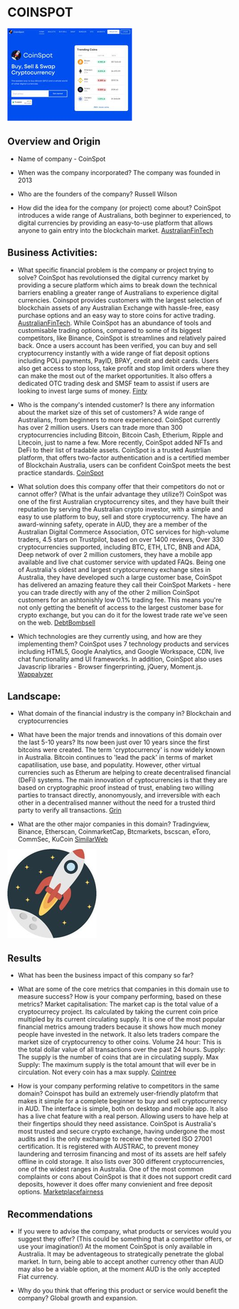# COINSPOT

![image](./CoinSpot%20Image.jpg) 
## Overview and Origin

* Name of company - CoinSpot

* When was the company incorporated? The company was founded in 2013

* Who are the founders of the company? Russell Wilson

* How did the idea for the company (or project) come about? CoinSpot introduces a wide range of Australians, both beginner to experienced, to digital currencies by providing an easy-to-use platform that allows anyone to gain entry into the blockchain market. 
[AustralianFinTech](https://australianfintech.com.au/company/coinspot/) 

## Business Activities:

* What specific financial problem is the company or project trying to solve? CoinSpot has revolutionsed the digital currency market by providing a secure platform which aims to break down the technical barriers enabling a greater range of Australians to experience digital currencies. Coinspot provides customers with the largest selection of blockchain assets of any Australian Exchange with hassle-free, easy purchase options and an easy way to store coins for active trading. [AustralianFinTech](https://australianfintech.com.au/company/coinspot/). While CoinSpot has an abundance of tools and customisable trading options, compared to some of its biggest competitors, like Binance, CoinSpot is streamlines and relatively paired back. Once a users account has been verified, you can buy and sell cryptocurrency instantly with a wide range of fiat deposit options including POLi payments, PayID, BPAY, credit and debit cards. Users also get access to stop loss, take profit and stop limit orders where they can make the most out of the market opportunities. It also offers a dedicated OTC trading desk and SMSF team to assist if users are looking to invest large sums of money. [Finty](https://finty.com/au/crypto/coinspot-review/) 

* Who is the company's intended customer?  Is there any information about the market size of this set of customers? A wide range of Australians, from beginners to more experienced. CoinSpot currently has over 2 million users. Users can trade more than 300 cryptocurrencies including Bitcoin, Bitcoin Cash, Etherium, Ripple and Litecoin, just to name a few. More recently, CoinSpot added NFTs and DeFi to their list of tradable assets. CoinSpot is a trusted Austrlian platform, that offers two-factor authentication and is a certified member of Blockchain Australia, users can be confident CoinSpot meets the best practice standards. [CoinSpot](https://www.coinspot.com.au/)

* What solution does this company offer that their competitors do not or cannot offer? (What is the unfair advantage they utilize?)
CoinSpot was one of the first Australian cryptocurrency sites, and they have built their reputation by serving the Australian crypto investor, with a simple and easy to use platform to buy, sell and store cryptocurrency. The have an award-winning safety, operate in AUD, they are a member of the Australian Digital Commerce Association, OTC services for high-volume traders, 4.5 stars on Trustpilot, based on over 1400 reviews, Over 330 cryptocurrencies supported, including BTC, ETH, LTC, BNB and ADA, Deep network of over 2 million customers, they have a mobile app available and live chat customer service with updated FAQs. Being one of Australia's oldest and largest cryptocurrency exchange sites in Australia, they have developed such a large customer base, CoinSpot has delivered an amazing feature they call their CoinSpot Markets - here you can trade directly with any of the other 2 million CoinSpot customers for an ashtonishly low 0.1% trading fee. This means you're not only getting the benefit of access to the largest customer base for crypto exchange, but you can do it for the lowest trade rate we've seen on the web.  [DebtBombsell](https://www.debtbombshell.com/au/crypto/coinspot-review/)
* Which technologies are they currently using, and how are they implementing them? CoinSpot uses 7 technology products and services including HTML5, Google Analytics, and Google Workspace, CDN, live chat functionality amd UI frameworks. In addition, CoinSpot also uses Javascrip libraries - Browser fingerprinting, jQuery, Moment.js. [Wappalyzer](https://www.wappalyzer.com/lookup/coinspot.com.au) 

## Landscape:

* What domain of the financial industry is the company in? Blockchain and cryptocurrencies 

* What have been the major trends and innovations of this domain over the last 5-10 years? Its now been just over 10 years since the first bitcoins were created. The term 'cryptocurrency' is now widely known in Australia. Bitcoin continues to 'lead the pack' in terms of market capatilisation, use base, and populatity. However, other virtual currencies such as Etherum are helping to create decentralised financial (DeFi) systems. The main innovation of cyptocurrencies is that they are based on cryptographic proof instead of trust, enabling two willing parties to transact directly, anonomyously, and irreversible with each other in a decentralised manner without the need for a trusted third party to verify all transactions. [Grin](https://www.grin.com/document/413185) 

* What are the other major companies in this domain? Tradingview, Binance, Etherscan, CoinmarketCap, Btcmarkets, bscscan, eToro, CommSec, KuCoin [SimilarWeb](https://www.similarweb.com/website/coinspot.com.au/competitors/)

![image](CoinSpot-e1490414385556.jpg)

## Results

* What has been the business impact of this company so far?

* What are some of the core metrics that companies in this domain use to measure success? How is your company performing, based on these metrics? Market capitalisation: The market cap is the total value of a cryptocurrecy project. Its calculated by taking the current coin price multipled by its current circulating supply. It is one of the most popular financial metrics amoung traders because it shows how much money people have invested in the network. It also lets traders compare the market size of cryptocurrency to other coins. Volume 24 hour: This is the total dollar value of all transactions over the past 24 hours. Supply: The supply is the number of coins that are in circulating supply. Max Supply: The maximum supply is the total amount that will ever be in circulation. Not every coin has a max supply. [Cointree](https://www.cointree.com/learn/financial-metrics-evaluate-cryptocurrency/)

* How is your company performing relative to competitors in the same domain? 
Coinspot has build an extremely user-friendly platofrm that makes it simple for a complete beginner to buy and sell cryptocurrency in AUD. The interface is simple, both on desktop and mobile app. It also has a live chat feature with a real person. Allowing users to have help at their fingertips should they need assistance. CoinSpot is Australia's most trusted and secure crypto exchange, having undergone the most audits and is the only exchange to receive the coverted ISO 27001 certification. It is registered with AUSTRAC, to prevent money laundering and terrosim financing and most of its assets are helf safely offline in cold storage. It also lists over 300 different cryptocurrencies, one of the widest ranges in Australia. One of the most common complaints or cons about CoinSpot is that it does not support credit card deposits, however it does offer many convienient and free deposit options. [Marketplacefairness](https://www.marketplacefairness.org/au/cryptocurrency/coinspot-review/)

## Recommendations

* If you were to advise the company, what products or services would you suggest they offer? (This could be something that a competitor offers, or use your imagination!) At the moment CoinSpot is only available in Australia. It may be adventageous to strategically penetrate the global market. In turn, being able to accept another currency other than AUD may also be a viable option, at the moment AUD is the only accepted Fiat currency. 

* Why do you think that offering this product or service would benefit the company? Global growth and expansion. 








